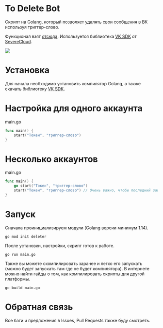 # To Delete Bot
Скрипт на Golang, который позволяет удалять свои сообщения в ВК используя триггер-слово.

Функционал взят [отсюда](https://github.com/P2LOVE/VK-UserSide-Bot).
Используется библиотека [VK SDK](https://github.com/SevereCloud/vksdk) от [SevereCloud](https://github.com/SevereCloud).

![](https://github.com/geosonic/todelete/blob/master/example.gif)

# Установка

Для начала необходимо установить компилятор Golang, а также скачать библиотеку [VK SDK](https://github.com/SevereCloud/vksdk).

# Настройка для одного аккаунта

main.go
```go
func main() {
	start("Токен", "триггер-слово")
}
```

# Несколько аккаунтов

main.go
```go
func main() {
	go start("Токен", "триггер-слово")
	start("Токен", "триггер-слово") // Очень важно, чтобы последний запуск был без слова "go"
}
```

# Запуск

Сначала проинициализируем модули (Golang версии минимум 1.14).

```shell
go mod init deleter
```

После установки, настройки, скрипт готов к работе.

```shell
go run main.go
```

Также вы можете скомпилировать заранее и легко его запускать (можно будет запускать там где не будет компилятора).
В интернете можно найти гайды о том, как компилировать скрипты для другой платформы.

```shell
go build main.go
```

# Обратная связь

Все баги и предложения в Issues, Pull Requests также буду смотреть.
